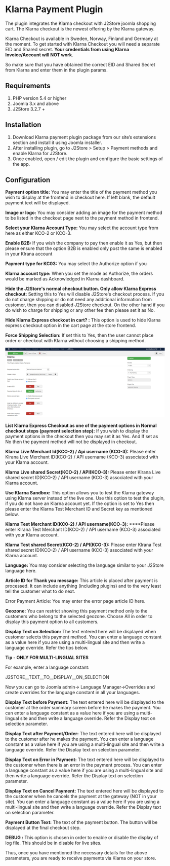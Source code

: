 # Klarna Payment Plugin

The plugin integrates the Klarna checkout with J2Store joomla shopping cart. The Klarna checkout is the newest offering by the Klarna gateway.

Klarna Checkout is available in Sweden, Norway, Finland and Germany at the moment. To get started with Klarna Checkout you will need a separate EID and Shared secret. **Your credentials from using Klarna Invoice/Account will NOT work**.

So make sure that you have obtained the correct EID and Shared Secret from Klarna and enter them in the plugin params. 

## Requirements

1. PHP version 5.4 or higher
2. Joomla 3.x and above
3. J2Store 3.2.7 +

## Installation <a id="installation"></a>

1. Download Klarna payment plugin package from our site’s extensions section and install it using Joomla installer.
2. After installing plugin, go to J2Store &gt; Setup &gt; Payment methods and enable Klarna for J2Store.
3. Once enabled, open / edit the plugin and configure the basic settings of the app.

## Configuration <a id="configuration"></a>

**Payment option title:** You may enter the title of the payment method you wish to display at the frontend in checkout here. If left blank, the default payment text will be displayed.

**Image or logo:** You may consider adding an image for the payment method to be listed in the checkout page next to the payment method in frontend.

**Select your Klarna Account Type:** You may select the account type from here as either KCO-2 or KCO-3.

**Enable B2B:** If you wish the company to pay then enable it as Yes, but then please ensure that the option B2B is enabled only post the same is enabled in your Klrana account

**Payment type for KC03:** You may select the Authorize option if you 

**Klarna account type:** When you set the mode as Authorize, the orders would be marked as Acknowledged in Klarna dashboard.

**Hide the J2Store's normal checkout button. Only allow Klarna Express checkout:** Setting this to Yes will disable J2Store's checkout process. If you do not charge shipping or do not need any additional information from customer, then you can disabled J2Store checkout.                                                              On the other hand if you do wish to charge for shipping or any other fee then please set it as No.

**Hide Klarna Express checkout in cart? :** This option is used to hide Klarna express checkout option in the cart page at the store frontend.

**Force Shipping Selection:** If set this to Yes, then the user cannot place order or checkout with Klarna without choosing a shipping method.

![Klarna Payment Method backend Image1](../.gitbook/assets/klarnapayment1.png)

**List Klarna Express Checkout as one of the payment options in Normal checkout steps \(payment selection step\):** If you wish to display the payment options in the checkout then you may set it as Yes. And If set as No then the payment method will not be displayed in checkout.

**Klarna Live Merchant Id\(KCO-2\) / Api username \(KCO-3\):** Please enter Klrana Live Merchant ID\(KCO-2\) / API username \(KCO-3\) associated with your Klarna account.

**Klarna Live shared Secret\(KCO-2\) / API\(KCO-3\):**  Please enter Klrana Live shared secret ID\(KCO-2\) / API username \(KCO-3\) associated with your Klarna account.

**Use Klarna Sandbox:** This option allows you to test the Klarna gateway using Klarna server instead of the live one. Use this option to test the plugin, if you do not have an Klarna account yet. If the option is set to Yes then please enter the Klarna Test Merchant ID and Secret key as mentioned below.

**Klarna Test Merchant ID\(KC0-2\) / API username\(KCO-3\):**  ****Please enter Klrana Test Merchant ID\(KCO-2\) / API username \(KCO-3\) associated with your Klarna account.

**Klarna Test shared Secret\(KCO-2\) / API\(KCO-3\):**  Please enter Klrana Test shared secret ID\(KCO-2\) / API username \(KCO-3\) associated with your Klarna account.

**Language:** You may consider selecting the language similar to your J2Store language here.

**Article ID for Thank you message:** This article is placed after payment is processed. It can include anything \(including plugins\) and to the very least tell the customer what to do next.

Error Payment Article: You may enter the error page article ID here.

**Geozone:** You can restrict showing this payment method only to the customers who belong to the selected geozone. Choose All in order to display this payment option to all customers.

**Display Text on Selection:** The text entered here will be displayed when customer selects this payment method. You can enter a language constant as a value here if you are using a multi-lingual site and then write a language override. Refer the tips below.

**Tip - ONLY FOR MULTI-LINGUAL SITES**

For example, enter a language constant:

J2STORE\__TEXT\__TO\__DISPLAY\__ON\_SELECTION

Now you can go to Joomla admin-&gt; Language Manager-&gt;Overrides and create overrides for the language constant in all your languages.

**Display Text before Payment:** The text entered here will be displayed to the customer at the order summary screen before he makes the payment. You can enter a language constant as a value here if you are using a multi-lingual site and then write a language override. Refer the Display text on selection parameter.

**Display Text after Payment/Order:** The text entered here will be displayed to the customer after he makes the payment. You can enter a language constant as a value here if you are using a multi-lingual site and then write a language override. Refer the Display text on selection parameter.

**Display Text on Error in Payment:** The text entered here will be displayed to the customer when there is an error in the payment process. You can enter a language constant as a value here if you are using a multi-lingual site and then write a language override. Refer the Display text on selection parameter.

**Display Text on Cancel Payment:** The text entered here will be displayed to the customer when he cancels the payment at the gateway \(NOT in your site\). You can enter a language constant as a value here if you are using a multi-lingual site and then write a language override. Refer the Display text on selection parameter.

**Payment Button Text:** The text of the payment button. The button will be displayed at the final checkout step.

**DEBUG :** This option is chosen in order to enable or disable the display of log file. This should be in disable for live sites.

Thus, once you have mentioned the necessary details for the above parameters, you are ready to receive payments via Klarna on your store.





